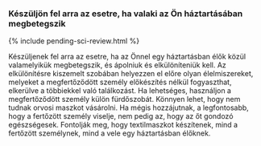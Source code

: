 ### Készüljön fel arra az esetre, ha valaki az Ön háztartásában megbetegszik 

{% include pending-sci-review.html %}

 Készüljenek fel arra az esetre, ha az Önnel egy háztartásban élők közül valamelyikük megbetegszik, és ápolniuk és elkülöníteniük kell. Az elkülönítésre kiszemelt szobában helyezzen el előre olyan élelmiszereket, melyeket a megfertőződött személy előkészítés  nélkül fogyaszthat, elkerülve a többiekkel való találkozást. Ha lehetséges, használjon a megfertőződött személy külön fürdőszobát. Könnyen lehet, hogy nem tudnak orvosi maszkot vásárolni. Ha mégis hozzájutnak, a legfontosabb, hogy a fertőzött személy viselje, nem pedig az, hogy az őt gondozó egészségesek. Fontolják meg, hogy textilmaszkot készítenek, mind a fertőzött személynek, mind a vele egy háztartásban élőknek.
